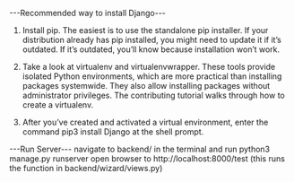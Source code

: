 ---Recommended way to install Django---
1. Install pip. The easiest is to use the standalone pip installer. If your distribution already has pip installed, you might need to update it if it’s outdated. If it’s outdated, you’ll know because installation won’t work.

2. Take a look at virtualenv and virtualenvwrapper. These tools provide isolated Python environments, which are more practical than installing packages systemwide. They also allow installing packages without administrator privileges. The contributing tutorial walks through how to create a virtualenv.

3. After you’ve created and activated a virtual environment, enter the command   pip3 install Django    at the shell prompt.

---Run Server---
navigate to backend/ in the terminal and run   python3 manage.py runserver
open browser to http://localhost:8000/test (this runs the function in backend/wizard/views.py)
